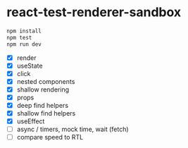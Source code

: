 # react-test-renderer-sandbox

```bash
npm install
npm test
npm run dev
```

- [x] render
- [x] useState
- [x] click
- [x] nested components
- [x] shallow rendering
- [x] props
- [x] deep find helpers
- [x] shallow find helpers
- [x] useEffect
- [ ] async / timers, mock time, wait (fetch)
- [ ] compare speed to RTL
